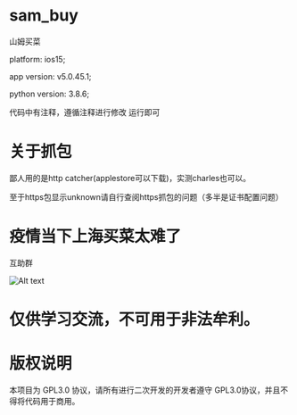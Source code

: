 # sam_buy
山姆买菜

platform: ios15;


app version: v5.0.45.1;


python version: 3.8.6;


代码中有注释，遵循注释进行修改 运行即可

# 关于抓包
鄙人用的是http catcher(applestore可以下载)，实测charles也可以。

至于https包显示unknown请自行查阅https抓包的问题（多半是证书配置问题）

# 疫情当下上海买菜太难了
互助群

![Alt text](https://github.com/azhan1998/sam_buy/blob/main/QRcode.jpg)

# 仅供学习交流，不可用于非法牟利。
# 版权说明
本项目为 GPL3.0 协议，请所有进行二次开发的开发者遵守 GPL3.0协议，并且不得将代码用于商用。
